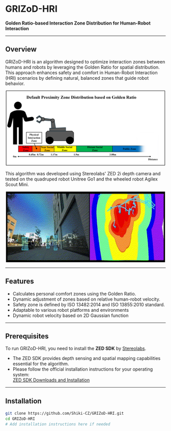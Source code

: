 # GRIZoD-HRI  
**Golden Ratio-based Interaction Zone Distribution for Human-Robot Interaction**

---

## Overview

GRIZoD-HRI is an algorithm designed to optimize interaction zones between humans and robots by leveraging the Golden Ratio for spatial distribution. This approach enhances safety and comfort in Human-Robot Interaction (HRI) scenarios by defining natural, balanced zones that guide robot behavior.
<div align="center">
  <img src="assets/distribution.png" alt="Default Zone Distribution" width="500"/>
</div>

This algorithm was developed using Stereolabs' ZED 2i depth camera and tested on the quadruped robot Unitree Go1 and the wheeled robot Agilex Scout Mini. 

<div align="center">
  <img src="assets/demo.gif" alt="GRIZoD-HRI Demo" width="500" />
</div>

---

## Features

- Calculates personal comfort zones using the Golden Ratio.
- Dynamic adjustment of zones based on relative human-robot velocity.  
- Safety zone is defined by ISO 13482:2014 and ISO 13855:2010 standard.  
- Adaptable to various robot platforms and environments  
- Dynamic robot velocity based on 2D Gaussian function  

---

## Prerequisites

To run GRIZoD-HRI, you need to install the **ZED SDK** by [Stereolabs](https://www.stereolabs.com/developers/).

- The ZED SDK provides depth sensing and spatial mapping capabilities essential for the algorithm.
- Please follow the official installation instructions for your operating system:  
  [ZED SDK Downloads and Installation](https://www.stereolabs.com/developers/)

---

## Installation

```bash
git clone https://github.com/Shiki-CZ/GRIZoD-HRI.git
cd GRIZoD-HRI
# Add installation instructions here if needed
